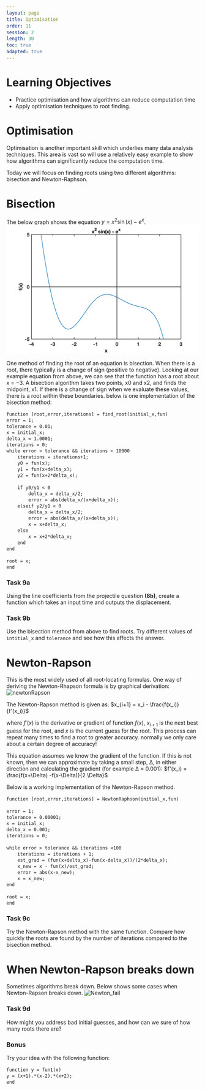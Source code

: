 ```yaml
---
layout: page
title: Optimisation
order: 11
session: 2
length: 30
toc: true
adapted: true
---
```

# Learning Objectives
- Practice optimisation and how algorithms can reduce computation time
- Apply optimisation techniques to root finding.

# Optimisation
Optimisation is another important skill which underlies many data analysis techniques. This area is vast so will use a relatively easy example to show how algorithms can significantly reduce the computation time. 

Today we will focus on finding roots using two different algorithms: bisection and Newton-Raphson.

# Bisection
The below graph shows the equation $y = x^2 \sin(x) - e^x$.
![root1](../fig/examplefunc.jpg)

One method of finding the root of an equation is bisection. When there is a root, there typically is a change of
sign (positive to negative). Looking at our example equation from above, we can see that the function has a root
about x = −3.
A bisection algorithm takes two points, x0 and x2, and finds the midpoint, x1.
If there is a change of sign when we evaluate these values, there is a root within these boundaries. below is one implementation of the bisection method:

```
function [root,error,iterations] = find_root(initial_x,fun)
error = 1;
tolerance = 0.01;
x = initial_x;
delta_x = 1.0001;
iterations = 0;
while error > tolerance && iterations < 10000
    iterations = iterations+1;
    y0 = fun(x);
    y1 = fun(x+delta_x);
    y2 = fun(x+2*delta_x);

    if y0/y1 < 0
        delta_x = delta_x/2;
        error = abs(delta_x/(x+delta_x));
    elseif y2/y1 < 0
        delta_x = delta_x/2;
        error = abs(delta_x/(x+delta_x));
        x = x+delta_x;
    else 
        x = x+2*delta_x;
    end
end

root = x;
end
```

### Task 9a
Using the line coefficients from the projectile question **(8b)**, create a function which takes an input time and outputs the displacement.

### Task 9b
Use the bisection method from above to find roots. Try different values of `intitial_x` and `tolerance` and see how this affects the answer.

# Newton-Rapson
This is the most widely used of all root-locating formulas. One way of deriving the Newton-Rhapson formula is by graphical derivation:
![newtonRapson](../fig/NR_graph.png)

The Newton-Rapson method is given as:
$x_{i+1} = x_i -   \frac{f(x_i)}{f'(x_i)}$

where $f'(x)$ is the derivative or gradient of function $f(x)$, $x_{i+1}$ is the next best guess for the root, and $x$ is the current guess for the root. This process can repeat many times to find a root to greater accuracy. normally we only care about a certain degree of accuracy! 

This equation assumes we know the gradient of the function. If this is not known, then we can approximate
by taking a small step, ∆, in either direction and calculating the gradient (for example ∆ = 0.001):
$f'(x_i) = \frac{f(x+\Delta) -f(x-\Delta)}{2 \Delta}$

Below is a working implementation of the Newton-Rapson method.
```
function [root,error,iterations] = NewtonRaphson(initial_x,fun)

error = 1;
tolerance = 0.00001;
x = initial_x;
delta_x = 0.001;
iterations = 0;

while error > tolerance && iterations <100
    iterations = iterations + 1;
    est_grad = (fun(x+delta_x)-fun(x-delta_x))/(2*delta_x);
    x_new = x - fun(x)/est_grad;
    error = abs(x-x_new);
    x = x_new;
end

root = x;
end
```

### Task 9c
Try the Newton-Rapson method with the same function. Compare how quickly the roots are found by the number of iterations compared to the bisection method.

# When Newton-Rapson breaks down
Sometimes algorithms break down. Below shows some cases when Newton-Rapson breaks down.
![Newton_fail](../fig/NR_fail.png)

### Task 9d
How might you address bad initial guesses, and how can we sure of how many roots there are? 

### Bonus
Try your idea with the following function:
```
function y = fun1(x)
y = (x+1).*(x-2).*(x+2);
end
```

